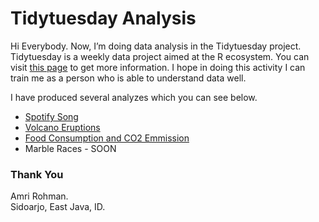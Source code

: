 
# Tidytuesday Analysis

Hi Everybody. Now, I’m doing data analysis in the Tidytuesday project.
Tidytuesday is a weekly data project aimed at the R ecosystem. You can
visit [this page](https://github.com/rfordatascience/tidytuesday) to get
more information. I hope in doing this activity I can train me as a
person who is able to understand data well.

I have produced several analyzes which you can see below.

  - [Spotify Song](https://rpubs.com/amrirohman/spotify-song)
  - [Volcano Eruptions](https://rpubs.com/amrirohman/volcano-explosion)
  - [Food Consumption and CO2 Emmission](https://rpubs.com/amrirohman/food-consumption)
  - Marble Races - SOON
  
### Thank You

Amri Rohman. <br> 
Sidoarjo, East Java, ID.
